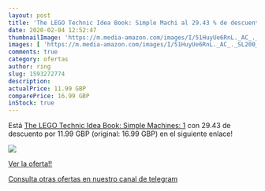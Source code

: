 ```yaml
---
layout: post
title: 'The LEGO Technic Idea Book: Simple Machi al 29.43 % de descuento'
date: 2020-02-04 12:52:47
thumbnailImage: 'https://m.media-amazon.com/images/I/51HuyUe6RnL._AC_._SL200_.jpg'
images: [ 'https://m.media-amazon.com/images/I/51HuyUe6RnL._AC_._SL200_.jpg' ]
comments: true
category: ofertas
author: ring
slug: 1593272774
description:
actualPrice: 11.99 GBP
comparePrice: 16.99 GBP
inStock: true
---
```


Está [The LEGO Technic Idea Book: Simple Machines: 1](https://www.amazon.com/dp/1593272774/?tag=redken08-20) con 29.43 de descuento por 11.99 GBP (original: 16.99 GBP) en el siguiente enlace!

[![](https://m.media-amazon.com/images/I/51HuyUe6RnL._AC_._SL200_.jpg)](https://www.amazon.com/dp/1593272774/?tag=redken08-20)

[Ver la oferta!!](https://www.amazon.com/dp/1593272774/?tag=redken08-20)

[Consulta otras ofertas en nuestro canal de telegram](https://t.me/s/ofertas25)
